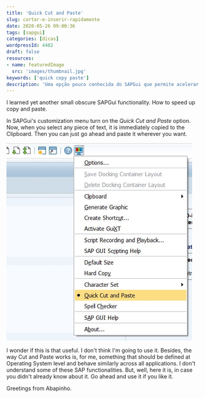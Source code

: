 ```yaml
---
title: 'Quick Cut and Paste'
slug: cortar-e-inserir-rapidamente
date: 2020-05-26 09:00:36
tags: [sapgui]
categories: [dicas]
wordpressId: 4482
draft: false
resources:
- name: featuredImage
  src: 'images/thumbnail.jpg'
keywords: ['quick copy paste']
description: 'Uma opção pouco conhecida do SAPGui que permite acelerar o corte&costura de texto, guardando de imediato no Clipboard qualquer texto seleccionado.'
---
```

I learned yet another small obscure SAPGui functionality. How to speed up copy and paste.

<!--more-->

In SAPGui's customization menu turn on the _Quick Cut and Paste_ option. Now, when you select any piece of text, it is immediately copied to the Clipboard. Then you can just go ahead and paste it wherever you want.

[![image][1]][1]

I wonder if this is that useful. I don't think I'm going to use it. Besides, the way Cut and Paste works is, for me, something that should be defined at Operating System level and behave similarly across all applications. I don't understand some of these SAP functionalities. But, well, here it is, in case you didn't already know about it. Go ahead and use it if you like it.

Greetings from Abapinho.

   [1]: images/quick_copy_paste.jpg

